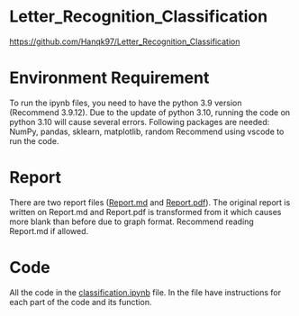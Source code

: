 # Letter_Recognition_Classification
https://github.com/Hanqk97/Letter_Recognition_Classification
# Environment Requirement
To run the ipynb files, you need to have the python 3.9 version (Recommend 3.9.12). Due to the update of python 3.10, running the code on python 3.10 will cause several errors. 
Following packages are needed: NumPy, pandas, sklearn, matplotlib, random
Recommend using vscode to run the code.
# Report 
There are two report files ([Report.md](https://github.com/Hanqk97/Letter_Recognition_Classification/blob/main/Report.md) and [Report.pdf](https://github.com/Hanqk97/Letter_Recognition_Classification/blob/main/Report.pdf)). The original report is written on Report.md and Report.pdf is transformed from it which causes more blank than before due to graph format. Recommend reading Report.md if allowed.
# Code
All the code in the [classification.ipynb](https://github.com/Hanqk97/Letter_Recognition_Classification/blob/main/Classification.ipynb) file. In the file have instructions for each part of the code and its function.
